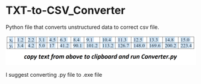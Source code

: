 # TXT-to-CSV_Converter
Python file that converts unstructured data to correct csv file.

![](/sc.jpg)

I suggest converting .py file to .exe file
